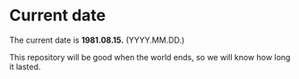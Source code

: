 # Current date

The current date is **1981.08.15.** (YYYY.MM.DD.)

This repository will be good when the world ends, so we will know how long it lasted.